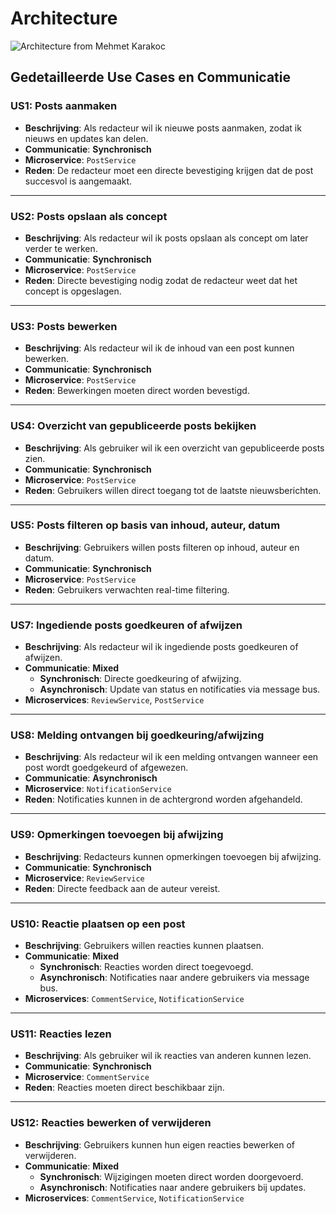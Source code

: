 # Architecture

![Architecture from Mehmet Karakoc](https://github.com/user-attachments/assets/574ee605-c3a6-4b0e-a4d7-7cbc0768620a)

## **Gedetailleerde Use Cases en Communicatie**

### **US1: Posts aanmaken**
- **Beschrijving**: Als redacteur wil ik nieuwe posts aanmaken, zodat ik nieuws en updates kan delen.
- **Communicatie**: **Synchronisch**
- **Microservice**: `PostService`
- **Reden**: De redacteur moet een directe bevestiging krijgen dat de post succesvol is aangemaakt.

---

### **US2: Posts opslaan als concept**
- **Beschrijving**: Als redacteur wil ik posts opslaan als concept om later verder te werken.
- **Communicatie**: **Synchronisch**
- **Microservice**: `PostService`
- **Reden**: Directe bevestiging nodig zodat de redacteur weet dat het concept is opgeslagen.

---

### **US3: Posts bewerken**
- **Beschrijving**: Als redacteur wil ik de inhoud van een post kunnen bewerken.
- **Communicatie**: **Synchronisch**
- **Microservice**: `PostService`
- **Reden**: Bewerkingen moeten direct worden bevestigd.

---

### **US4: Overzicht van gepubliceerde posts bekijken**
- **Beschrijving**: Als gebruiker wil ik een overzicht van gepubliceerde posts zien.
- **Communicatie**: **Synchronisch**
- **Microservice**: `PostService`
- **Reden**: Gebruikers willen direct toegang tot de laatste nieuwsberichten.

---

### **US5: Posts filteren op basis van inhoud, auteur, datum**
- **Beschrijving**: Gebruikers willen posts filteren op inhoud, auteur en datum.
- **Communicatie**: **Synchronisch**
- **Microservice**: `PostService`
- **Reden**: Gebruikers verwachten real-time filtering.

---

### **US7: Ingediende posts goedkeuren of afwijzen**
- **Beschrijving**: Als redacteur wil ik ingediende posts goedkeuren of afwijzen.
- **Communicatie**: **Mixed**
  - **Synchronisch**: Directe goedkeuring of afwijzing.
  - **Asynchronisch**: Update van status en notificaties via message bus.
- **Microservices**: `ReviewService`, `PostService`

---

### **US8: Melding ontvangen bij goedkeuring/afwijzing**
- **Beschrijving**: Als redacteur wil ik een melding ontvangen wanneer een post wordt goedgekeurd of afgewezen.
- **Communicatie**: **Asynchronisch**
- **Microservice**: `NotificationService`
- **Reden**: Notificaties kunnen in de achtergrond worden afgehandeld.

---

### **US9: Opmerkingen toevoegen bij afwijzing**
- **Beschrijving**: Redacteurs kunnen opmerkingen toevoegen bij afwijzing.
- **Communicatie**: **Synchronisch**
- **Microservice**: `ReviewService`
- **Reden**: Directe feedback aan de auteur vereist.

---

### **US10: Reactie plaatsen op een post**
- **Beschrijving**: Gebruikers willen reacties kunnen plaatsen.
- **Communicatie**: **Mixed**
  - **Synchronisch**: Reacties worden direct toegevoegd.
  - **Asynchronisch**: Notificaties naar andere gebruikers via message bus.
- **Microservices**: `CommentService`, `NotificationService`

---

### **US11: Reacties lezen**
- **Beschrijving**: Als gebruiker wil ik reacties van anderen kunnen lezen.
- **Communicatie**: **Synchronisch**
- **Microservice**: `CommentService`
- **Reden**: Reacties moeten direct beschikbaar zijn.

---

### **US12: Reacties bewerken of verwijderen**
- **Beschrijving**: Gebruikers kunnen hun eigen reacties bewerken of verwijderen.
- **Communicatie**: **Mixed**
  - **Synchronisch**: Wijzigingen moeten direct worden doorgevoerd.
  - **Asynchronisch**: Notificaties naar andere gebruikers bij updates.
- **Microservices**: `CommentService`, `NotificationService`
